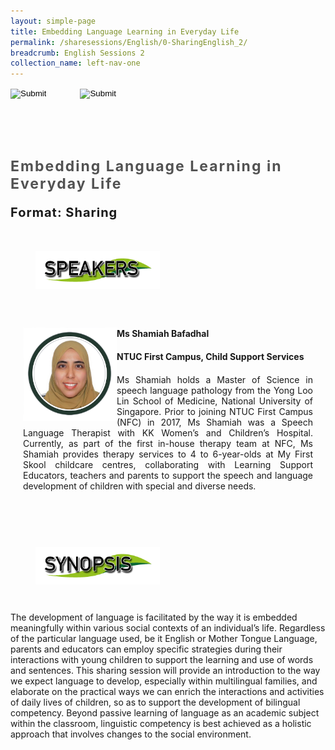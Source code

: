 ```yaml
---
layout: simple-page
title: Embedding Language Learning in Everyday Life
permalink: /sharesessions/English/0-SharingEnglish_2/
breadcrumb: English Sessions 2
collection_name: left-nav-one
---
```




<input type="image" name="btnBack" id="btnBack" onclick="goBack()" src="/images/btnBack.png" style="height:70px;">
<input type="image" name="btnRegister" id="btnRegister" src="/images/btnClosed.png"
    style="height:70px;padding-left: 50px;" />

<link href="/misc/bootstrap.min.css" rel="stylesheet" />
<link href="/misc/Site.css" rel="stylesheet" />
<style>
    .divSPMain {
        padding: 20px;
        padding-top: 20px;
        text-align: justify;
        border-radius: 20px;
    }
    .divSPInfo {
        padding-top: 1px;
    }
</style>

<div id="PanelSess">
    <div class="col-md-12" style="padding-top: 40px;">
        <b>
            <span id="lblTitle_EL" style="font-weight: bold; font-size: 23px; letter-spacing: 2px; color: #525252">
                Embedding Language Learning in Everyday Life</span></b>
    </div>
    <div class="col-md-12" style="padding-top: 10px;">
        <span id="lblTitle_OL" style="font-weight: bold; font-size: 20px; letter-spacing: 1px;">
        </span>
    </div>
    <div class="col-md-12" style="padding-top: 10px;">
        <span id="tblFormat" style="font-weight: bold; font-size: 20px; letter-spacing: 1px;"><b>Format:</b>
            Sharing</span>
    </div>
    <div class="row divSPMain">
        <h2 style="text-decoration: underline; padding-left: 20px;">
            <img src="/images/sessions/HDerSpeakers.png" style="height: 60px;max-width:100%;" /></h2>
        <div class="col-md-2">
        </div>
    </div>
    <div class="row divSPMain">
        <div class="col-md-2">
            <img id="RptSpeaker_Img_0" src="/images/sessions/E21.png" style="float: left; width: 150px;" />
        </div>
        <div class="divSPInfo col-md-10">
            <div class="col-md-12" style="font-weight: bold;">
                <span id="RptSpeaker_lblName_0">Ms Shamiah Bafadhal</span>
            </div>
            <div class="col-md-12" style="padding-top: 20px; font-weight: bold;">
                <span id="RptSpeaker_lblOrg_EL_0">NTUC First Campus, Child Support Services </span>
            </div>
            <div class="col-md-12" style="font-weight: bold;">
                <span id="RptSpeaker_lblOrg_OL_0"></span>
            </div>
            <div class="col-md-12" style="padding-top: 20px;">
                <span id="RptSpeaker_Label1_0">Ms Shamiah holds a Master of Science in speech language pathology from
                    the Yong Loo Lin School of Medicine, National University of Singapore. Prior to joining NTUC First
                    Campus (NFC) in 2017, Ms Shamiah was a Speech Language Therapist with KK Women’s and Children’s
                    Hospital. Currently, as part of the first in-house therapy team at NFC, Ms Shamiah provides therapy
                    services to 4 to 6-year-olds at My First Skool childcare centres, collaborating with Learning
                    Support Educators, teachers and parents to support the speech and language development of children
                    with special and diverse needs. </span>
            </div>
            <div class="col-md-12" style="padding-top: 20px; font-size: 13px;">
                <span id="RptSpeaker_Label2_0"></span>
            </div>
        </div>
    </div>
    <div class="row divSPMain">
        <h2 style="text-decoration: underline; padding-left: 20px;">
            <img src="/images/sessions/HderSynopsis.png" style="height: 60px;max-width:100%;" /></h2>
        <div class="col-md-2">
        </div>
    </div>
    <div class="col-md-2">
    </div>
    <div class="divSPInfo col-md-10">
        <div class="col-md-12">
            <span id="lblSynosis_EL">The development of language is facilitated by the way it is embedded meaningfully
                within various social contexts of an individual’s life. Regardless of the particular language used, be
                it English or Mother Tongue Language, parents and educators can employ specific strategies during their
                interactions with young children to support the learning and use of words and sentences. This sharing
                session will provide an introduction to the way we expect language to develop, especially within
                multilingual families, and elaborate on the practical ways we can enrich the interactions and activities
                of daily lives of children, so as to support the development of bilingual competency. Beyond passive
                learning of language as an academic subject within the classroom, linguistic competency is best achieved
                as a holistic approach that involves changes to the social environment. </span>
        </div>
        <div class="col-md-12" style="padding-top: 20px; font-size: 13px;">
            <span id="lblSynosis_OL"></span>
        </div>
    </div>

</div>
